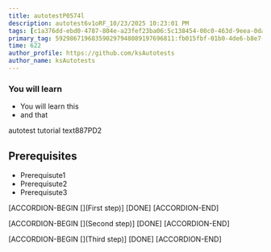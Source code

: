 ```yaml
---
title: autotestP0574l
description: autotest6v1oRF_10/23/2025 10:23:01 PM
tags: [c1a376dd-ebd0-4787-804e-a23fef23ba06:5c138454-00c0-463d-9eea-0da8fb174924,197f4ec4-6c14-5b5e-9fb3-058e21403d41:tech/73554900100700000996,c1a376dd-ebd0-4787-804e-a23fef23ba06:4625ac99-30b5-4df6-a6c5-f840dd406e80/1bf8f1d5-d54a-41e0-b203-d94deae18a3c]
primary_tag: 592986719683590297948089197696811:fb015fbf-01b0-4de6-b8e7-3581716bf898
time: 622
author_profile: https://github.com/ksAutotests
author_name: ksAutotests
---
```

### You will learn
- You will learn this
- and that

autotest tutorial text887PD2

## Prerequisites
- Prerequisute1
- Prerequisute2
- Prerequisute3

[ACCORDION-BEGIN [](First step)]
[DONE]
[ACCORDION-END]

[ACCORDION-BEGIN [](Second step)]
[DONE]
[ACCORDION-END]

[ACCORDION-BEGIN [](Third step)]
[DONE]
[ACCORDION-END]

